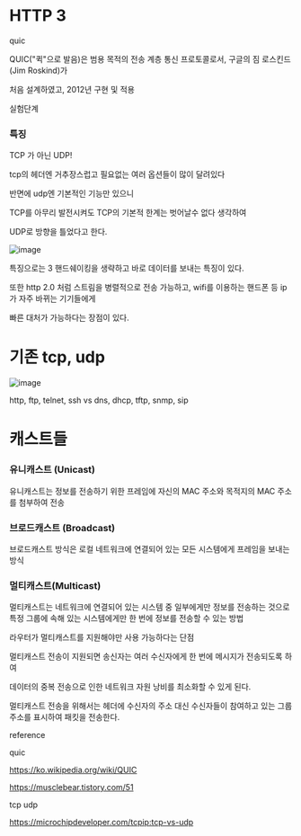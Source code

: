 # HTTP 3

quic 

QUIC("퀵"으로 발음)은 범용 목적의 전송 계층 통신 프로토콜로서, 구글의 짐 로스킨드(Jim Roskind)가 

처음 설계하였고, 2012년 구현 및 적용

실험단계


### 특징

TCP 가 아닌 UDP!

tcp의 헤더엔 거추장스럽고 필요없는 여러 옵션들이 많이 달려있다

반면에 udp엔 기본적인 기능만 있으니

TCP를 아무리 발전시켜도 TCP의 기본적 한계는 벗어날수 없다 생각하여

UDP로 방향을 틀었다고 한다.

![image](https://user-images.githubusercontent.com/40421183/129216367-2df028bd-46ec-4b8d-9e9a-9d05e9faa15a.png)


특징으로는 3 핸드쉐이킹을 생략하고 바로 데이터를 보내는 특징이 있다.

또한 http 2.0 처럼 스트림을 병렬적으로 전송 가능하고, wifi를 이용하는 핸드폰 등 ip가 자주 바뀌는 기기들에게 

빠른 대처가 가능하다는 장점이 있다.

# 기존 tcp, udp

![image](https://user-images.githubusercontent.com/40421183/129218789-b21b96a0-eeeb-479a-ae5a-b74995240b29.png)

http, ftp, telnet, ssh vs dns, dhcp, tftp, snmp, sip

# 캐스트들 

### 유니캐스트 (Unicast)

유니캐스트는 정보를 전송하기 위한 프레임에 자신의 MAC 주소와 목적지의 MAC 주소를 첨부하여 전송

### 브로드캐스트 (Broadcast)

브로드캐스트 방식은 로컬 네트워크에 연결되어 있는 모든 시스템에게 프레임을 보내는 방식

### 멀티캐스트(Multicast)

멀티캐스트는 네트워크에 연결되어 있는 시스템 중 일부에게만 정보를 전송하는 것으로 특정 그룹에 속해 있는 시스템에게만 한 번에 정보를 전송할 수 있는 방법

라우터가 멀티캐스트를 지원해야만 사용 가능하다는 단점

 멀티캐스트 전송이 지원되면 송신자는 여러 수신자에게 한 번에 메시지가 전송되도록 하여 
 
데이터의 중복 전송으로 인한 네트워크 자원 낭비를 최소화할 수 있게 된다.

멀티캐스트 전송을 위해서는 헤더에 수신자의 주소 대신 수신자들이 참여하고 있는 그룹 주소를 표시하여 패킷을 전송한다.




reference

quic 

https://ko.wikipedia.org/wiki/QUIC

https://musclebear.tistory.com/51

tcp udp 

https://microchipdeveloper.com/tcpip:tcp-vs-udp



